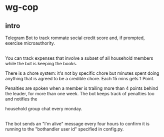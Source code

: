 # wg-cop

## intro

Telegram Bot to track rommate social credit score and, if prompted, exercise microauthority. 



<br>You can track expenses that involve a subset of all household members while the bot is keeping the books.

There is a chore system: it's not by specific chore but minutes spent doing anything that is agreed to be a credible chore. Each 15 mins gets 1 Point.

Penalties are spoken when a member is trailing more than 4 points behind the leader, for more than one week. The bot keeps track of penalties too and notifies the 

household group chat every monday.




<br>The bot sends an "I'm alive" message every four hours to confirm it is running to the "bothandler user id" specified in config.py.
